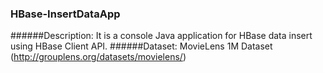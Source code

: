 ### HBase-InsertDataApp
######Description:
It is a console Java application for HBase data insert using HBase Client API.
######Dataset:
MovieLens 1M Dataset (http://grouplens.org/datasets/movielens/) 
         
